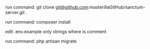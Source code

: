 run command: git clone git@github.com:masterillaGitHub/sanctum-server.git .

run command: composer install

edit .env.example only strings where is comment

run command: php artisan migrate
